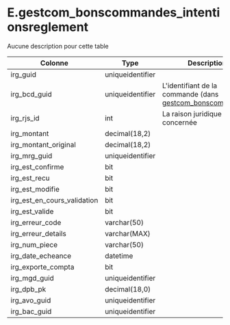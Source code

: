 # E.gestcom_bonscommandes_intentionsreglement

Aucune description pour cette table

Colonne|Type|Description
---|---|---
irg_guid|uniqueidentifier|
irg_bcd_guid|uniqueidentifier|L'identifiant de la commande (dans [gestcom_bonscommandes](generated_gestcom_bonscommandes.md)) 
irg_rjs_id|int|La raison juridique concernée 
irg_montant|decimal(18,2)|
irg_montant_original|decimal(18,2)|
irg_mrg_guid|uniqueidentifier|
irg_est_confirme|bit|
irg_est_recu|bit|
irg_est_modifie|bit|
irg_est_en_cours_validation|bit|
irg_est_valide|bit|
irg_erreur_code|varchar(50)|
irg_erreur_details|varchar(MAX)|
irg_num_piece|varchar(50)|
irg_date_echeance|datetime|
irg_exporte_compta|bit|
irg_mgd_guid|uniqueidentifier|
irg_dpb_pk|decimal(18,0)|
irg_avo_guid|uniqueidentifier|
irg_bac_guid|uniqueidentifier|
